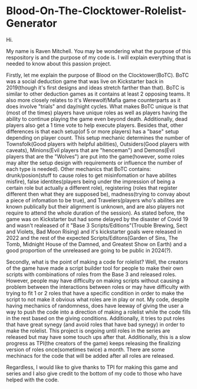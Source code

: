 # Blood-On-The-Clocktower-Rolelist-Generator

Hi.

My name is Raven Mitchell. You may be wondering what the purpose of this respository is and the purpose of my code is. I will explain everything that is needed to know about this passion project.

Firstly, let me explain the purpose of Blood on the Clocktower(BoTC). BoTC was a social deduction game that was live on Kickstarter back in 2019(though it's first designs and ideas stretch farther than that). BoTC is similar to other deduction games as it contains at least 2 opposing teams. It also more closely relates to it's Werewolf/Mafia game counterparts as it does involve "trials" and day/night cycles. What makes BoTC unique is that (most of the times) players have unique roles as well as players having the ability to continue playing the game even beyond death. Additionally, dead players also get a 1 time vote to help execute players. Besides that, other differences is that each setup(of 5 or more players) has a "base" setup depending on player count. This setup mechanic determines the number of Townsfolk(Good players with helpful abilities), Outsiders(Good players with caveats), Minions(Evil players that are "henceman") and Demons(Evil players that are the "Wolves") are put into the game(however, some roles may alter the setup design with requirements or influence the number of each type is needed). Other mechanics that BoTC contains: drunk/posion(stuff to cause roles to get misinfomation or have abilites misfire), false identites(players being under the impression of being a certain role but actually a different role), registering (roles that register different then what they are supposed be), madness(trying to convay about a piece of infomation to be true), and Travelers(players who's abilites are known publically but their alignment is unknown, and are also players not require to attend the whole duration of the session). As stated before, the game was on Kickstarter but had some delayed by the disaster of Covid 19 and wasn't realeased of it "Base 3 Scripts/Editions"(Trouble Brewing, Sect and Violets, Bad Moon Rising) and it's kickstarter goals were released in 2022 and the rest of the expected Scripts/Editons(Garden of Sins, The Tomb, Midnight House of the Damned, and Greatest Show on Earth) and a good proportion of the unreleased are going to be public in 2024(?).

Secondly, what is the point of making a code for rolelist? Well, the creators of the game have made a script builder tool for people to make their own scripts with combinations of roles from the Base 3 and released roles. However, people may have difficulty on making scripts without causing a problem between the interactions between roles or may have difficulty with trying to fit 1 or 2 roles that have a specific condition in order to make the script to not make it obvious what roles are in play or not. My code, despite having mechanics of randomness, does have leeway of giving the user a way to push the code into a direction of making a rolelist while the code fills in the rest based on the giving conditions. Additionally, it tries to put roles that have great synegy (and avoid roles that have bad synegy) in order to make the rolelist. This project is ongoing until roles in the series are released but may have some touch ups after that. Additionally, this is a slow progress as TPI(the creators of the game) keeps releasing the finalizing version of roles once(sometimes twice) a month. There are some mechinacs for the code that will be added after all roles are released. 

Regardless, I would like to give thanks to TPI for making this game and series and I also give credit to the bottom of my code to those who have helped with the code.

